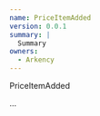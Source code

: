 ```yaml
---
name: PriceItemAdded
version: 0.0.1
summary: |
  Summary
owners:
  - Arkency
---
```


PriceItemAdded

...
